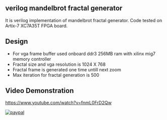## verilog mandelbrot fractal generator
It is verilog implementation of mandelbrot fractal generator.
Code tested on Artix-7 XC7A35T FPGA board.

## Design
- For vga frame buffer used onboard ddr3 256MB ram with xilinx mig7 memory controller
- Fractal size and vga resolution is 1024 X 768
- Fractal frame is generated one time untill next zoom
- Max iteration for fractal generation is 500

## Video Demonstration

https://www.youtube.com/watch?v=fnmL0FrD2Qw

[![paypal](https://www.paypalobjects.com/en_US/i/btn/btn_donateCC_LG.gif)](https://www.paypal.com/cgi-bin/webscr?cmd=_donations&business=kevlishvilimisha1@gmail.com&lc=US&item_name=Tm8gbWF0dGVyIHdoYXQgcGVvcGxlIHRlbGwgeW91LCB3b3JkcyBhbmQgaWRlYXMgY2FuIGNoYW5nZSB0aGUgd29ybGQ=&no_note=0&cn=&currency_code=USD&bn=PP-DonationsBF:btn_donateCC_LG.gif:NonHosted)

